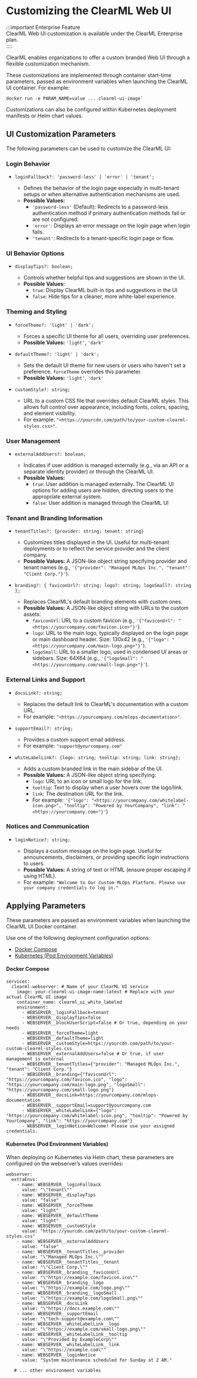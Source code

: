 # Customizing the ClearML Web UI 

:::important Enterprise Feature  
ClearML Web UI customization is available under the ClearML Enterprise plan.  
::::

ClearML enables organizations to offer a custom branded Web UI through a flexible customization mechanism.

These customizations are implemented through container start-time parameters, passed as environment variables when 
launching the ClearML UI container. For example:

```
docker run -e PARAM_NAME=value ... clearml-ui-image` 
```

Customizations can also be configured within Kubernetes deployment manifests or Helm chart values.

## UI Customization Parameters

The following parameters can be used to customize the ClearML UI:

### Login Behavior

* `loginFallback?: 'password-less' | 'error' | 'tenant';`

  * Defines the behavior of the login page especially in multi-tenant setups or when alternative authentication mechanisms are used.  
  * **Possible Values:**  
    * `'password-less'` (Default): Redirects to a password-less authentication method if primary authentication methods fail or are not configured.  
    * `'error'`: Displays an error message on the login page when login fails.  
    * `'tenant'`: Redirects to a tenant-specific login page or flow.

### UI Behavior Options

* `displayTips?: boolean;`  

  * Controls whether helpful tips and suggestions are shown in the UI.  
  * **Possible Values:**  
    * `true`: Display ClearML built-in tips and suggestions in the UI  
    * `false`: Hide tips for a cleaner, more white-label experience.

### Theming and Styling

* `forceTheme?: 'light' | 'dark';`  

  * Forces a specific UI theme for all users, overriding user preferences.  
  * **Possible Values:** `'light'`, `'dark'`  
* `defaultTheme?: 'light' | 'dark';`  
  * Sets the default UI theme for new users or users who haven't set a preference. `forceTheme` overrides this parameter.  
  * **Possible Values:** `'light'`, `'dark'`  
* `customStyle?: string;`  
  * URL to a custom CSS file that overrides default ClearML styles. This allows full control over appearance, including 
    fonts, colors, spacing, and element visibility.  
  * For example: `"<https://yourcdn.com/path/to/your-custom-clearml-styles.css>"`.

### User Management

* `externalAddUsers?: boolean;`  

  * Indicates if user addition is managed externally (e.g., via an API or a separate identity provider) or through the 
  ClearML UI.  
  * **Possible Values:**  
    * `true`: User addition is managed externally. The ClearML UI options for adding users are hidden, directing users 
    to the appropriate external system.  
    * `false`: User addition is managed through the ClearML UI

### Tenant and Branding Information

* `tenantTitles?: {provider: string; tenant: string}`

  * Customizes titles displayed in the UI. Useful for multi-tenant deployments or to reflect the service provider and 
  the client company.  
  * **Possible Values:** A JSON-like object string specifying provider and tenant names (e.g., `'{"provider": "Managed MLOps Inc.", "tenant": "Client Corp."}'`).  
* `branding?: { faviconUrl?: string; logo?: string; logoSmall?: string };`  
  * Replaces ClearML's default branding elements with custom ones.  
  * **Possible Values:** A JSON-like object string with URLs to the custom assets:  
    * `faviconUrl`: URL to a custom favicon (e.g., `'{"faviconUrl": "<https://yourcompany.com/favicon.ico>"}'`).  
    * `logo`: URL to the main logo, typically displayed on the login page or main dashboard header. 
    Size: 130x42 (e.g., `'{"logo": "<https://yourcompany.com/main-logo.png>"}'`).  
    * `logoSmall`: URL to a smaller logo, used in condensed UI areas or sidebars. Size: 64X64 (e.g., `'{"logoSmall": "<https://yourcompany.com/small-logo.png>"}'`).

### External Links and Support

* `docsLink?: string;`  

  * Replaces the default link to ClearML's documentation with a custom URL.  
  * For example: `"<https://yourcompany.com/mlops-documentation>"`.  
* `supportEmail?: string;`  
  * Provides a custom support email address.  
  * For example: `"support@yourcompany.com"`  
* `whiteLabelLink?: {logo: string; tooltip: string; link: string};`  
  * Adds a custom branded link in the main sidebar of the UI.  
  * **Possible Values:** A JSON-like object string specifying:  
    * `logo`: URL to an icon or small logo for the link.  
    * `tooltip`: Text to display when a user hovers over the logo/link.  
    * `link`: The destination URL for the link.  
    * For example: `'{"logo": "<https://yourcompany.com/whitelabel-icon.png>", "tooltip": "Powered by YourCompany", "link": "<https://yourcompany.com>"}'`)

### Notices and Communication

* `loginNotice?: string;`  

  * Displays a custom message on the login page. Useful for announcements, disclaimers, or providing specific login instructions to users.  
  * **Possible Values:** A string of text or HTML (ensure proper escaping if using HTML).  
  * For example: `"Welcome to Our Custom MLOps Platform. Please use your company credentials to log in."`

## Applying Parameters

These parameters are passed as environment variables when launching the ClearML UI Docker container.

Use one of the following deployment configuration options:

* [Docker Compose](#docker-compose)  
* [Kubernetes (Pod Environment Variables)](#kubernetes-pod-environment-variables)

#### Docker Compose

```
services:
  clearml-webserver: # Name of your ClearML UI service
    image: your-clearml-ui-image-name:latest # Replace with your actual ClearML UI image
    container_name: clearml_ui_white_labeled
    environment:
      - WEBSERVER__loginFallback=tenant
      - WEBSERVER__displayTips=false
      - WEBSERVER__blockUserScript=false # Or true, depending on your needs
      - WEBSERVER__forceTheme=light
      - WEBSERVER__defaultTheme=light
      - WEBSERVER__customStyle=https://yourcdn.com/path/to/your-custom-clearml-styles.css
      - WEBSERVER__externalAddUsers=false # Or true, if user management is external
      - WEBSERVER__tenantTitles={"provider": "Managed MLOps Inc.", "tenant": "Client Corp."}
      - WEBSERVER__branding={"faviconUrl": "https://yourcompany.com/favicon.ico", "logo": "https://yourcompany.com/main-logo.png", "logoSmall": "https://yourcompany.com/small-logo.png"}
      - WEBSERVER__docsLink=https://yourcompany.com/mlops-documentation
      - WEBSERVER__supportEmail=support@yourcompany.com
      - WEBSERVER__whiteLabelLink={"logo": "https://yourcompany.com/whitelabel-icon.png", "tooltip": "Powered by YourCompany", "link": "https://yourcompany.com"}
      - WEBSERVER__loginNotice=Welcome! Please use your assigned credentials.
```

#### Kubernetes (Pod Environment Variables)

When deploying on Kubernetes via Helm chart, these parameters are configured on the webserver’s values overrides:

```
webserver:
  extraEnvs:
    - name: WEBSERVER__loginFallback
      value: "\"tenant\""
    - name: WEBSERVER__displayTips
      value: "false"
    - name: WEBSERVER__forceTheme
      value: "light"
    - name: WEBSERVER__defaultTheme
      value: "light"
    - name: WEBSERVER__customStyle
      value: "https://yourcdn.com/path/to/your-custom-clearml-styles.css"
    - name: WEBSERVER__externalAddUsers
      value: "false"
    - name: WEBSERVER__tenantTitles__provider
      value: "\"Managed MLOps Inc.\""
    - name: WEBSERVER__tenantTitles__tenant
      value: "\"Client Corp.\""
    - name: WEBSERVER__branding__faviconUrl
      value: "\"https://example.com/favicon.ico\""
    - name: WEBSERVER__branding__logo
      value: "\"https://example.com/logo.png\""
    - name: WEBSERVER__branding__logoSmall
      value: "\"https://example.com/logoSmall.png\""
    - name: WEBSERVER__docsLink
      value: "\"https://docs.example.com\""
    - name: WEBSERVER__supportEmail
      value: "\"tech-support@example.com\""
    - name: WEBSERVER__whiteLabelLink__logo
      value: "\"https://example.com/small-logo.png\""
    - name: WEBSERVER__whiteLabelLink__tooltip
      value: "\"Provided by ExampleCorp\""
    - name: WEBSERVER__whiteLabelLink__link
      value: "\"https://example.com\""
    - name: WEBSERVER__loginNotice
      value: "System maintenance scheduled for Sunday at 2 AM."

   # ... other environment variables
```

